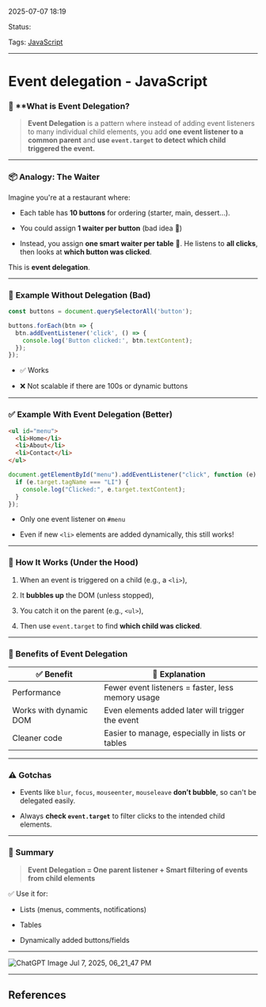 
2025-07-07 18:19

Status:

Tags: [JavaScript](../../../3%20-%20Tags/JavaScript.md)

---
# Event delegation - JavaScript

### 🧠 **What is Event Delegation? 

> **Event Delegation** is a pattern where instead of adding event listeners to many individual child elements, you add **one event listener to a common parent** and **use `event.target` to detect which child triggered the event.**

---

### 📦 Analogy: The Waiter

Imagine you're at a restaurant where:

- Each table has **10 buttons** for ordering (starter, main, dessert...).
    
- You could assign **1 waiter per button** (bad idea 💸)
    
- Instead, you assign **one smart waiter per table** 🧠. He listens to **all clicks**, then looks at **which button was clicked**.
    

This is **event delegation**.

---

### 🧪 **Example Without Delegation (Bad)**

```js
const buttons = document.querySelectorAll('button');

buttons.forEach(btn => {
  btn.addEventListener('click', () => {
    console.log('Button clicked:', btn.textContent);
  });
});
```

- ✅ Works
    
- ❌ Not scalable if there are 100s or dynamic buttons
    

---

### ✅ **Example With Event Delegation (Better)**

```html
<ul id="menu">
  <li>Home</li>
  <li>About</li>
  <li>Contact</li>
</ul>
```

```js
document.getElementById("menu").addEventListener("click", function (e) {
  if (e.target.tagName === "LI") {
    console.log("Clicked:", e.target.textContent);
  }
});
```

- Only one event listener on `#menu`
    
- Even if new `<li>` elements are added dynamically, this still works!
    

---

### 🔄 **How It Works (Under the Hood)**

1. When an event is triggered on a child (e.g., a `<li>`),
    
2. It **bubbles up** the DOM (unless stopped),
    
3. You catch it on the parent (e.g., `<ul>`),
    
4. Then use `event.target` to find **which child was clicked**.
    

---

### 🧠 Benefits of Event Delegation

|✅ Benefit|🧠 Explanation|
|---|---|
|Performance|Fewer event listeners = faster, less memory usage|
|Works with dynamic DOM|Even elements added later will trigger the event|
|Cleaner code|Easier to manage, especially in lists or tables|

---

### ⚠️ Gotchas

- Events like `blur`, `focus`, `mouseenter`, `mouseleave` **don’t bubble**, so can't be delegated easily.
    
- Always **check `event.target`** to filter clicks to the intended child elements.
    

---

### 📌 Summary

> **Event Delegation = One parent listener + Smart filtering of events from child elements**

✅ Use it for:

- Lists (menus, comments, notifications)
    
- Tables
    
- Dynamically added buttons/fields
    

---
![ChatGPT Image Jul 7, 2025, 06_21_47 PM](../../../2%20-%20Source%20Material/Media%20and%20other%20files/ChatGPT%20Image%20Jul%207,%202025,%2006_21_47%20PM.png)


---
## References